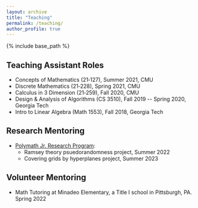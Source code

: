 ```yaml
---
layout: archive
title: "Teaching"
permalink: /teaching/
author_profile: true
---
```


{% include base_path %}

## Teaching Assistant Roles
  - Concepts of Mathematics (21‑127), Summer 2021, CMU
  - Discrete Mathematics (21‑228), Spring 2021, CMU
  - Calculus in 3 Dimension (21‑259), Fall 2020, CMU
  - Design & Analysis of Algorithms (CS 3510), Fall 2019 -- Spring 2020, Georgia Tech
  - Intro to Linear Algebra (Math 1553), Fall 2018, Georgia Tech

## Research Mentoring
  - [Polymath Jr. Research Program](https://geometrynyc.wixsite.com/polymathreu): 
    - Ramsey theory psuedorandomness project, Summer 2022
    - Covering grids by hyperplanes project, Summer 2023

## Volunteer Mentoring
  - Math Tutoring at Minadeo Elementary, a Title I school in Pittsburgh, PA. Spring 2022